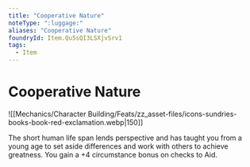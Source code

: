 ```yaml
---
title: "Cooperative Nature"
noteType: ":luggage:"
aliases: "Cooperative Nature"
foundryId: Item.Qu5sQI3LSXjvSrv1
tags:
  - Item
---
```


# Cooperative Nature
![[Mechanics/Character Building/Feats/zz_asset-files/icons-sundries-books-book-red-exclamation.webp|150]]

The short human life span lends perspective and has taught you from a young age to set aside differences and work with others to achieve greatness. You gain a +4 circumstance bonus on checks to Aid.
